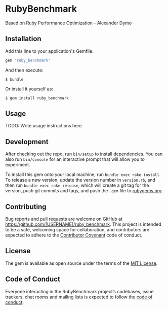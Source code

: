 # RubyBenchmark

Based on Ruby Performance Optimization - Alexander Dymo

## Installation

Add this line to your application's Gemfile:

```ruby
gem 'ruby_benchmark'
```

And then execute:

    $ bundle

Or install it yourself as:

    $ gem install ruby_benchmark

## Usage

TODO: Write usage instructions here

## Development

After checking out the repo, run `bin/setup` to install dependencies. You can also run `bin/console` for an interactive prompt that will allow you to experiment.

To install this gem onto your local machine, run `bundle exec rake install`. To release a new version, update the version number in `version.rb`, and then run `bundle exec rake release`, which will create a git tag for the version, push git commits and tags, and push the `.gem` file to [rubygems.org](https://rubygems.org).

## Contributing

Bug reports and pull requests are welcome on GitHub at https://github.com/[USERNAME]/ruby_benchmark. This project is intended to be a safe, welcoming space for collaboration, and contributors are expected to adhere to the [Contributor Covenant](http://contributor-covenant.org) code of conduct.

## License

The gem is available as open source under the terms of the [MIT License](https://opensource.org/licenses/MIT).

## Code of Conduct

Everyone interacting in the RubyBenchmark project’s codebases, issue trackers, chat rooms and mailing lists is expected to follow the [code of conduct](https://github.com/[USERNAME]/ruby_benchmark/blob/master/CODE_OF_CONDUCT.md).
